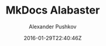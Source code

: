 ---
title: "MkDocs Alabaster"
github: https://github.com/notpushkin/mkdocs-alabaster
demo: https://mkdocs-alabaster.ale.sh/
author: Alexander Pushkov
ssg:
  - MkDocs
cms:
  - No Cms
date: 2016-01-29T22:40:46Z
github_branch: master
description: "Alabaster port for MkDocs"
stale: false
---